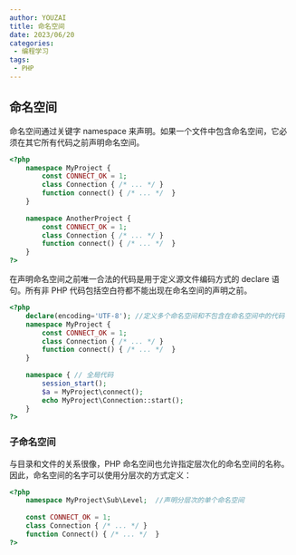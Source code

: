 ```yaml
---
author: YOUZAI
title: 命名空间
date: 2023/06/20
categories:
 - 编程学习
tags:
 - PHP
---
```


## 命名空间

命名空间通过关键字 namespace 来声明。如果一个文件中包含命名空间，它必须在其它所有代码之前声明命名空间。

```php
<?php
	namespace MyProject {
	    const CONNECT_OK = 1;
	    class Connection { /* ... */ }
	    function connect() { /* ... */  }
	}
	
	namespace AnotherProject {
	    const CONNECT_OK = 1;
	    class Connection { /* ... */ }
	    function connect() { /* ... */  }
	}
?>
```

在声明命名空间之前唯一合法的代码是用于定义源文件编码方式的 declare 语句。所有非 PHP 代码包括空白符都不能出现在命名空间的声明之前。

```php
<?php
	declare(encoding='UTF-8'); //定义多个命名空间和不包含在命名空间中的代码
	namespace MyProject {
		const CONNECT_OK = 1;
		class Connection { /* ... */ }
		function connect() { /* ... */  }
	}
	
	namespace { // 全局代码
		session_start();
		$a = MyProject\connect();
		echo MyProject\Connection::start();
	}
?>
```

### 子命名空间

与目录和文件的关系很像，PHP 命名空间也允许指定层次化的命名空间的名称。因此，命名空间的名字可以使用分层次的方式定义：

```php
<?php
	namespace MyProject\Sub\Level;  //声明分层次的单个命名空间
	
	const CONNECT_OK = 1;
	class Connection { /* ... */ }
	function Connect() { /* ... */  }
?>
```
